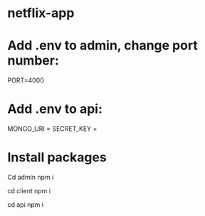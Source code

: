 # netflix-app

# Add .env to admin, change port number:
PORT=4000

# Add .env to api:
MONGO_URI = 
SECRET_KEY =

# Install packages
Cd admin
npm i

cd client
npm i

cd api
npm i

